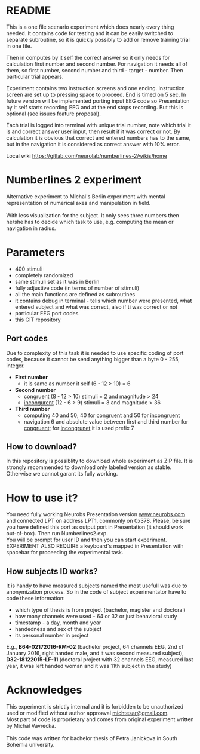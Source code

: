 README
======

This is a one file scenario experiment which does nearly every thing needed.
It contains code for testing and it can be easily switched to separate subroutine,
so it is quickly possibly to add or remove training trial in one file.

Then in computes by it self the correct answer so it only needs for calculation
first number and second number. For navigation it needs all of them, so first number,
second number and third - target - number. Then particular trial appears.

Experiment contains two instruction screens and one ending. Instruction screen
are set up to pressing space to proceed. End is timed on 5 sec. In future version
will be implemented porting input EEG code so Presentation by it self starts
recording EEG and at the end stops recording. But this is optional (see issues feature proposal).

Each trial is logged into terminal with unique trial number, note which trial it is
and correct answer user input, then result if it was correct or not. By calculation
it is obvious that correct and entered numbers has to the same, but in the navigation
it is considered as correct answer with 10% error.

Local wiki <https://gitlab.com/neurolab/numberlines-2/wikis/home>

Numberlines 2 experiment
========================

Alternative experiment to Michal's Berlin
experiment with mental representation of
numerical axes and manipulation in field.
<br><br>
With less visualization for the subject. It only sees three numbers
then he/she has to decide which task to use, e.g. computing the mean or
navigation in radius.

Parameters
==========
- 400 stimuli
- completely randomized
- same stimuli set as it was in Berlin
- fully adjustive code (in terms of number of stimuli)
- all the main functions are defined as subroutines
- it contains debug in terminal - tells which number were presented, what entered subject and what was correct, also if ti was correct or not
- particular EEG port codes
- this GIT repository

Port codes
----------
Due to complexity of this task it is needed to use specific coding of port codes,
because it cannot be send anything bigger than a byte 0 - 255, integer.
- <b>First number</b>
  - it is same as number it self (6 - 12 > 10) = 6
- <b>Second number</b>
  - <u>congruent</u> (8 - 12 > 10) stimuli = 2 and magnitude > 24
  - <u>incongurent</u> (12 - 6 > 9) stimuli = 3 and magnitude > 36
- <b>Third number</b>
  - computing 40 and 50; 40 for <u>congruent</u> and 50 for <u>incongruent</u>
  - navigation 6 and absolute value between first and third number for <u>congruent</u>; for <u>incongrunet</u> it is used prefix 7

How to download?
---------------
In this repository is possiblity to download whole experiment as ZIP file. It is strongly recommended to download only labeled version as stable. Otherwise we cannot garant its fully working.

How to use it?
==============
You need fully working Neurobs Presentation version <a href="www.neurobs.com">www.neurobs.com</a> and connected LPT on address LPT1, commonly on 0x378. Please, be sure you have defined this port as output port in Presentation (it should work out-of-box). Then run Numberlines2.exp.
<br>
You will be prompt for user ID and then you can start experiment.
<br>
EXPERIMENT ALSO REQUIRE a keyboard's mapped in Presentation with spacebar for proceeding the experimental task.

How subjects ID works?
----------------------
It is handy to have measured subjects named the most usefull was due to anonymization process. So in the code of subject experimentator have to code these information:
- which type of thesis is from project (bachelor, magister and doctoral)
- how many channels were used - 64 or 32 or just behavioral study
- timestamp - a day, month and year
- handedness and sex of the subject
- its personal number in project

E.g., <b>B64-02172016-RM-02</b> (bachelor project, 64 channels EEG, 2nd of January 2016, right handed male, and it was second measured subject), <b>D32-18122015-LF-11</b> (doctoral project with 32 channels EEG, measured last year, it was left handed woman and it was 11th subject in the study)

Acknowledges
============
This experiment is strictly internal and it is forbidden to be unauthorized used or modified without author approaval <michtesar@gmail.com>.
<br>
Most part of code is proprietary and comes from original experiment written by Michal Vavrecka.
<br><br>
This code was written for bachelor thesis of Petra Janickova in South Bohemia university.
